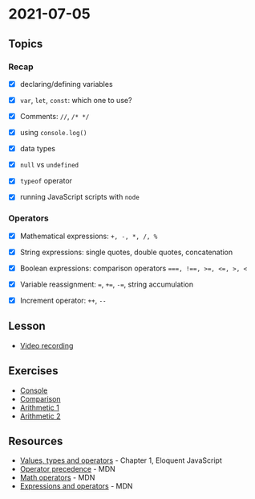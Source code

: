# 2021-07-05

## Topics

### Recap
- [x] declaring/defining variables 
- [x] `var`, `let`, `const`: which one to use?
- [x] Comments: `//`, `/* */`
- [x] using `console.log()`
- [x] data types
- [x] `null` vs `undefined`
- [x] `typeof` operator

- [x] running JavaScript scripts with `node`

### Operators
- [x] Mathematical expressions: `+, -, *, /, %`
- [x] String expressions: single quotes, double quotes, concatenation
- [x] Boolean expressions: comparison operators `===, !==, >=, <=, >, <`
- [x] Variable reassignment: `=`, `+=`, `-=`, string accumulation
- [x] Increment operator: `++`, `--`


## Lesson
- [Video recording](https://drive.google.com/file/d/1jhpbFdPvoeOn_qWw3V6Uk-yEzJCFjqF_/view?usp=sharing)

## Exercises

- [Console](https://github.com/FbW-E04-1/PB-07-05-console) 
- [Comparison](https://github.com/FbW-E04-1/PB-07-05-comparison)
- [Arithmetic 1](https://github.com/FbW-E04-1/PB-07-05-arithmetic-1)
- [Arithmetic 2](https://github.com/FbW-E04-1/PB-07-05-arithmetic-2)

## Resources

- [Values, types and operators](https://eloquentjavascript.net/01_values.html) - Chapter 1, Eloquent JavaScript
- [Operator precedence](https://developer.mozilla.org/en-US/docs/Web/JavaScript/Reference/Operators/Operator_Precedence) - MDN
- [Math operators](https://developer.mozilla.org/en-US/docs/Learn/JavaScript/First_steps/Math) - MDN
- [Expressions and operators](https://developer.mozilla.org/en-US/docs/Web/JavaScript/Guide/Expressions_and_Operators) - MDN